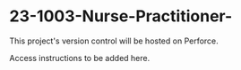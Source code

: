 # 23-1003-Nurse-Practitioner-

This project's version control will be hosted on Perforce. 

Access instructions to be added here. 
